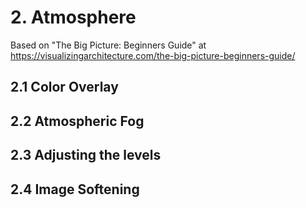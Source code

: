 # 2. Atmosphere

Based on "The Big Picture: Beginners Guide" at https://visualizingarchitecture.com/the-big-picture-beginners-guide/

## 2.1 Color Overlay

## 2.2 Atmospheric Fog

## 2.3 Adjusting the levels

## 2.4 Image Softening
